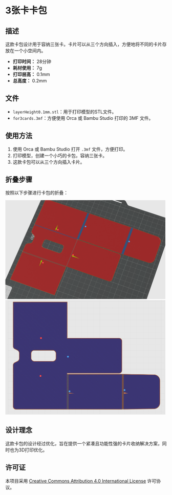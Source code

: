 # 3张卡卡包

## 描述
这款卡包设计用于容纳三张卡。卡片可以从三个方向插入，方便地将不同的卡片存放在一个小空间内。

- **打印时间：** 28分钟
- **耗材使用：** 7g
- **打印层高：** 0.1mm
- **总高度：** 0.2mm

## 文件
- `layerHeight0.1mm.stl`：用于打印模型的STL文件。
- `for3cards.3mf`：方便使用 Orca 或 Bambu Studio 打印的 3MF 文件。

## 使用方法
1. 使用 Orca 或 Bambu Studio 打开 `.3mf` 文件，方便打印。
2. 打印模型，创建一个小巧的卡包，容纳三张卡。
3. 这款卡包可以从三个方向插入卡片。


## 折叠步骤
按照以下步骤进行卡包的折叠：

   <img src="assets/step1.png" width="500" />
   
   <img src="assets/step2.png" width="500" />

## 设计理念
这款卡包的设计经过优化，旨在提供一个紧凑且功能性强的卡片收纳解决方案，同时也为3D打印优化。

## 许可证
本项目采用 [Creative Commons Attribution 4.0 International License](https://creativecommons.org/licenses/by/4.0/) 许可协议。
